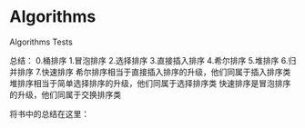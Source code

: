 # Algorithms
Algorithms Tests

总结：
0.桶排序
1.冒泡排序
2.选择排序
3.直接插入排序
4.希尔排序
5.堆排序
6.归并排序
7.快速排序
希尔排序相当于直接插入排序的升级，他们同属于插入排序类
堆排序相当于简单选择排序的升级，他们同属于选择排序类
快速排序是冒泡排序的升级，他们同属于交换排序类

将书中的总结在这里：
